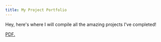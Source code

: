 ```yaml
---
title: My Project Portfolio
---
```



Hey, here's where I will compile all the amazing projects I've completed!

<a href="https://github.com/Celesti25/project-portfolio/blob/main/Latex Assignment.pdf)" target="_blank">PDF.</a>
